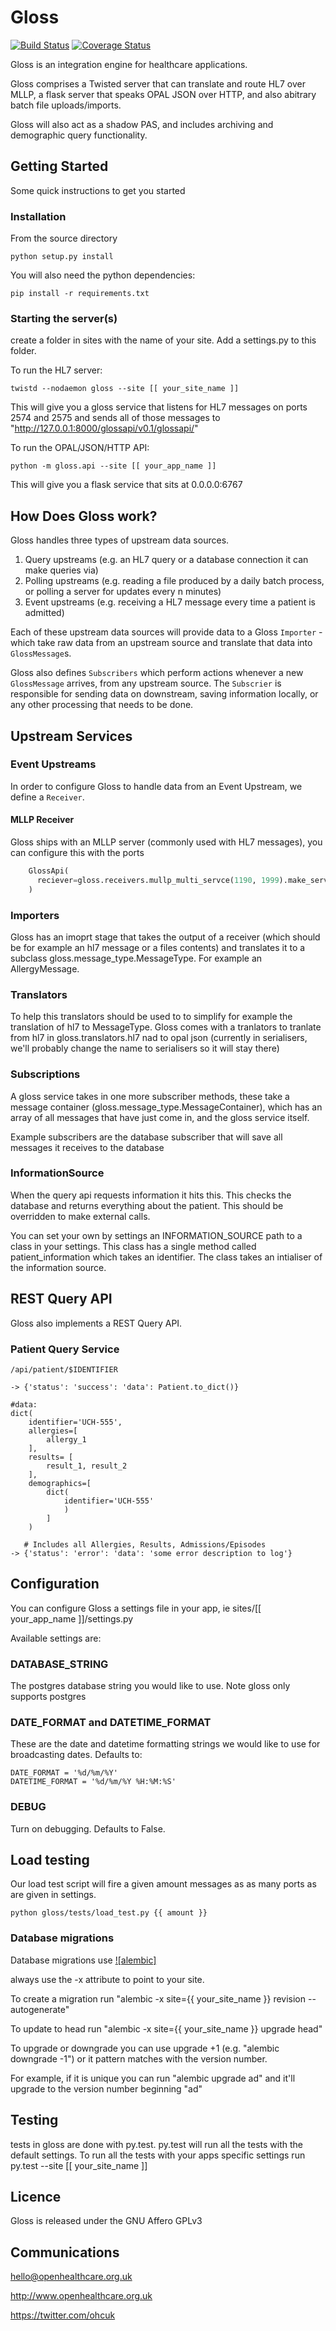 # Gloss

[![Build Status](https://travis-ci.org/openhealthcare/gloss.svg?branch=master)](https://travis-ci.org/openhealthcare/gloss)
[![Coverage Status](https://coveralls.io/repos/github/openhealthcare/gloss/badge.svg?branch=master)](https://coveralls.io/github/openhealthcare/gloss?branch=master)

Gloss is an integration engine for healthcare applications.

Gloss comprises a Twisted server that can translate and route HL7 over MLLP, a
flask server that speaks OPAL JSON over HTTP, and also abitrary batch file
uploads/imports.

Gloss will also act as a shadow PAS, and includes archiving and demographic
query functionality.

## Getting Started

Some quick instructions to get you started

### Installation

From the source directory

    python setup.py install

You will also need the python dependencies:

    pip install -r requirements.txt

### Starting the server(s)
create a folder in sites with the name of your site. Add a settings.py to this folder.

To run the HL7 server:

    twistd --nodaemon gloss --site [[ your_site_name ]]

This will give you a gloss service that listens for HL7 messages on ports 2574 and 2575 and sends all of those messages to "http://127.0.0.1:8000/glossapi/v0.1/glossapi/"


To run the OPAL/JSON/HTTP API:

    python -m gloss.api --site [[ your_app_name ]]

This will give you a flask service that sits at 0.0.0.0:6767


## How Does Gloss work?

Gloss handles three types of upstream data sources.

  1. Query upstreams (e.g. an HL7 query or a database connection it can make queries via)
  2. Polling upstreams (e.g. reading a file produced by a daily batch process, or polling a server for updates every n minutes)
  3. Event upstreams (e.g. receiving a HL7 message every time a patient is admitted)

Each of these upstream data sources will provide data to a Gloss `Importer` - which take raw data from an upstream source and translate that data into `GlossMessage`s.

Gloss also defines `Subscribers` which perform actions whenever a new `GlossMessage` arrives, from any upstream source. The `Subscrier` is responsible for sending data on downstream, saving information locally, or any other processing that needs to be done.


## Upstream Services

### Event Upstreams

In order to configure Gloss to handle data from an Event Upstream, we define a `Receiver`.

#### MLLP Receiver

Gloss ships with an MLLP server (commonly used with HL7 messages), you can configure this with the ports

```python
    GlossApi(
      reciever=gloss.receivers.mullp_multi_servce(1190, 1999).make_service
    )
```

### Importers

Gloss has an imoprt stage that takes the output of a receiver (which should be for example an hl7 message or a files contents) and translates it to a subclass gloss.message_type.MessageType. For example an AllergyMessage.


### Translators

To help this translators should be used to to simplify for example the translation of hl7 to MessageType. Gloss comes with a tranlators to tranlate from hl7 in gloss.translators.hl7 nad to opal json (currently in serialisers, we'll probably change the name to serialisers so it will stay there)


### Subscriptions

A gloss service takes in one more subscriber methods, these take a message container (gloss.message_type.MessageContainer), which has an array of all messages that have just come in, and the gloss service itself.

Example subscribers are the database subscriber that will save all messages it receives to the database

### InformationSource

When the query api requests information it hits this. This checks the database and returns everything about the patient. This should be overridden to make external calls.

You can set your own by settings an INFORMATION_SOURCE path to a class in your settings. This class has a single method
called patient_information which takes an identifier. The class takes an intialiser of the information source.


## REST Query API

Gloss also implements a REST Query API.


### Patient Query Service

    /api/patient/$IDENTIFIER

    -> {'status': 'success': 'data': Patient.to_dict()}

    #data:
    dict(
        identifier='UCH-555',
        allergies=[
            allergy_1
        ],
        results= [
            result_1, result_2
        ],
        demographics=[
            dict(
                identifier='UCH-555'
                )
            ]
        )

       # Includes all Allergies, Results, Admissions/Episodes
    -> {'status': 'error': 'data': 'some error description to log'}


## Configuration

You can configure Gloss a settings file in your app, ie sites/[[ your_app_name ]]/settings.py

Available settings are:

### DATABASE_STRING

The postgres database string you would like to use. Note gloss only supports postgres

### DATE_FORMAT and DATETIME_FORMAT

These are the date and datetime formatting strings we would like to use for broadcasting
dates. Defaults to:

    DATE_FORMAT = '%d/%m/%Y'
    DATETIME_FORMAT = '%d/%m/%Y %H:%M:%S'

### DEBUG

Turn on debugging. Defaults to False.

## Load testing

Our load test script will fire a given amount messages as as many ports as are given in settings.

    python gloss/tests/load_test.py {{ amount }}

### Database migrations

Database migrations use [![alembic]](http://alembic.readthedocs.org/)

always use the -x attribute to point to your site.

To create a migration run "alembic -x site={{ your_site_name }} revision --autogenerate"

To update to head run "alembic -x site={{ your_site_name }} upgrade head"

To upgrade or downgrade you can use upgrade +1 (e.g. "alembic downgrade -1") or it pattern matches with the version number.

For example, if it is unique you can run "alembic upgrade ad" and it'll upgrade to the version number beginning
"ad"

## Testing
tests in gloss are done with py.test. py.test will run all the tests with the default settings. To run all the tests with your apps specific settings run py.test --site [[ your_site_name ]]

## Licence

Gloss is released under the GNU Affero GPLv3

## Communications

hello@openhealthcare.org.uk

http://www.openhealthcare.org.uk

https://twitter.com/ohcuk
